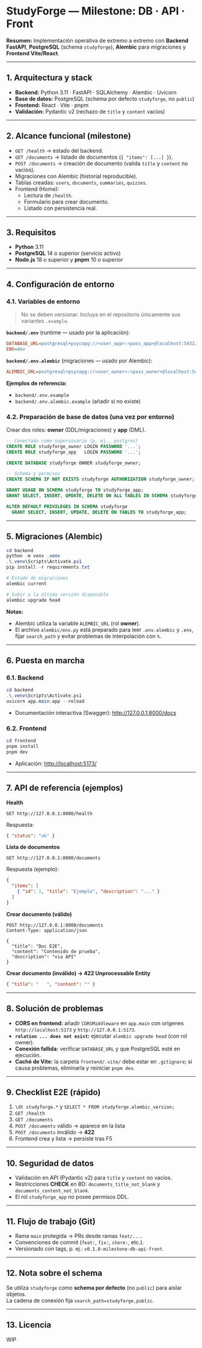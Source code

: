 # StudyForge — Milestone: DB · API · Front

**Resumen:** Implementación operativa de extremo a extremo con **Backend FastAPI**, **PostgreSQL** (schema `studyforge`), **Alembic** para migraciones y **Frontend Vite/React**.

---

## 1. Arquitectura y stack

- **Backend:** Python 3.11 · FastAPI · SQLAlchemy · Alembic · Uvicorn  
- **Base de datos:** PostgreSQL (schema por defecto `studyforge`, no `public`)  
- **Frontend:** React · Vite · pnpm  
- **Validación:** Pydantic v2 (rechazo de `title` y `content` vacíos)

---

## 2. Alcance funcional (milestone)

- `GET /health` → estado del backend.  
- `GET /documents` → listado de documentos (`{ "items": [...] }`).  
- `POST /documents` → creación de documento (valida `title` y `content` no vacíos).  
- Migraciones con Alembic (historial reproducible).  
- Tablas creadas: `users`, `documents`, `summaries`, `quizzes`.  
- Frontend (Home):
  - Lectura de `/health`.
  - Formulario para crear documento.
  - Listado con persistencia real.

---

## 3. Requisitos

- **Python** 3.11  
- **PostgreSQL** 14 o superior (servicio activo)  
- **Node.js** 18 o superior y **pnpm** 10 o superior

---

## 4. Configuración de entorno

### 4.1. Variables de entorno

> No se deben versionar. Incluya en el repositorio únicamente sus variantes `.example`.

**`backend/.env`** (runtime — usado por la aplicación):
```ini
DATABASE_URL=postgresql+psycopg://<user_app>:<pass_app>@localhost:5432/studyforge?options=-csearch_path=studyforge,public
ENV=dev
```

**`backend/.env.alembic`** (migraciones — usado por Alembic):
```ini
ALEMBIC_URL=postgresql+psycopg://<user_owner>:<pass_owner>@localhost:5432/studyforge?options=-csearch_path=studyforge,public
```

**Ejemplos de referencia:**  
- `backend/.env.example`  
- `backend/.env.alembic.example` (añadir si no existe)

### 4.2. Preparación de base de datos (una vez por entorno)

Crear dos roles: **owner** (DDL/migraciones) y **app** (DML).

```sql
-- Conectado como superusuario (p. ej., postgres)
CREATE ROLE studyforge_owner LOGIN PASSWORD '...';
CREATE ROLE studyforge_app   LOGIN PASSWORD '...';

CREATE DATABASE studyforge OWNER studyforge_owner;

-- Schema y permisos
CREATE SCHEMA IF NOT EXISTS studyforge AUTHORIZATION studyforge_owner;

GRANT USAGE ON SCHEMA studyforge TO studyforge_app;
GRANT SELECT, INSERT, UPDATE, DELETE ON ALL TABLES IN SCHEMA studyforge TO studyforge_app;

ALTER DEFAULT PRIVILEGES IN SCHEMA studyforge
  GRANT SELECT, INSERT, UPDATE, DELETE ON TABLES TO studyforge_app;
```

---

## 5. Migraciones (Alembic)

```powershell
cd backend
python -m venv .venv
.\.venv\Scripts\Activate.ps1
pip install -r requirements.txt

# Estado de migraciones
alembic current

# Subir a la última versión disponible
alembic upgrade head
```

**Notas:**  
- Alembic utiliza la variable `ALEMBIC_URL` (rol **owner**).  
- El archivo `alembic/env.py` está preparado para leer `.env.alembic` y `.env`, fijar `search_path` y evitar problemas de interpolación con `%`.

---

## 6. Puesta en marcha

### 6.1. Backend
```powershell
cd backend
.\.venv\Scripts\Activate.ps1
uvicorn app.main:app --reload
```
- Documentación interactiva (Swagger): <http://127.0.0.1:8000/docs>

### 6.2. Frontend
```powershell
cd frontend
pnpm install
pnpm dev
```
- Aplicación: <http://localhost:5173/>

---

## 7. API de referencia (ejemplos)

**Health**
```http
GET http://127.0.0.1:8000/health
```
Respuesta:
```json
{ "status": "ok" }
```

**Lista de documentos**
```http
GET http://127.0.0.1:8000/documents
```
Respuesta (ejemplo):
```json
{
  "items": [
    { "id": 1, "title": "Ejemplo", "description": "..." }
  ]
}
```

**Crear documento (válido)**
```http
POST http://127.0.0.1:8000/documents
Content-Type: application/json

{
  "title": "Doc E2E",
  "content": "Contenido de prueba",
  "description": "via API"
}
```

**Crear documento (inválido) → 422 Unprocessable Entity**
```json
{ "title": "   ", "content": "" }
```

---

## 8. Solución de problemas

- **CORS en frontend:** añadir `CORSMiddleware` en `app.main` con orígenes `http://localhost:5173` y `http://127.0.0.1:5173`.  
- **`relation ... does not exist`:** ejecutar `alembic upgrade head` (con rol owner).  
- **Conexión fallida:** verificar `DATABASE_URL` y que PostgreSQL esté en ejecución.  
- **Caché de Vite:** la carpeta `frontend/.vite/` debe estar en `.gitignore`; si causa problemas, eliminarla y reiniciar `pnpm dev`.

---

## 9. Checklist E2E (rápido)

1. `\dt studyforge.*` y `SELECT * FROM studyforge.alembic_version;`  
2. `GET /health`  
3. `GET /documents`  
4. `POST /documents` válido → aparece en la lista  
5. `POST /documents` inválido → **422**  
6. Frontend crea y lista → persiste tras F5

---

## 10. Seguridad de datos

- Validación en API (Pydantic v2) para `title` y `content` no vacíos.  
- Restricciones **CHECK** en BD: `documents_title_not_blank` y `documents_content_not_blank`.  
- El rol `studyforge_app` no posee permisos DDL.

---

## 11. Flujo de trabajo (Git)

- Rama `main` protegida → PRs desde ramas `feat/...`.  
- Convenciones de commit (`feat:`, `fix:`, `chore:`, etc.).  
- Versionado con tags, p. ej.: `v0.1.0-milestone-db-api-front`.

---

## 12. Nota sobre el schema

Se utiliza `studyforge` como **schema por defecto** (no `public`) para aislar objetos.  
La cadena de conexión fija `search_path=studyforge,public`.

---

## 13. Licencia

WIP
